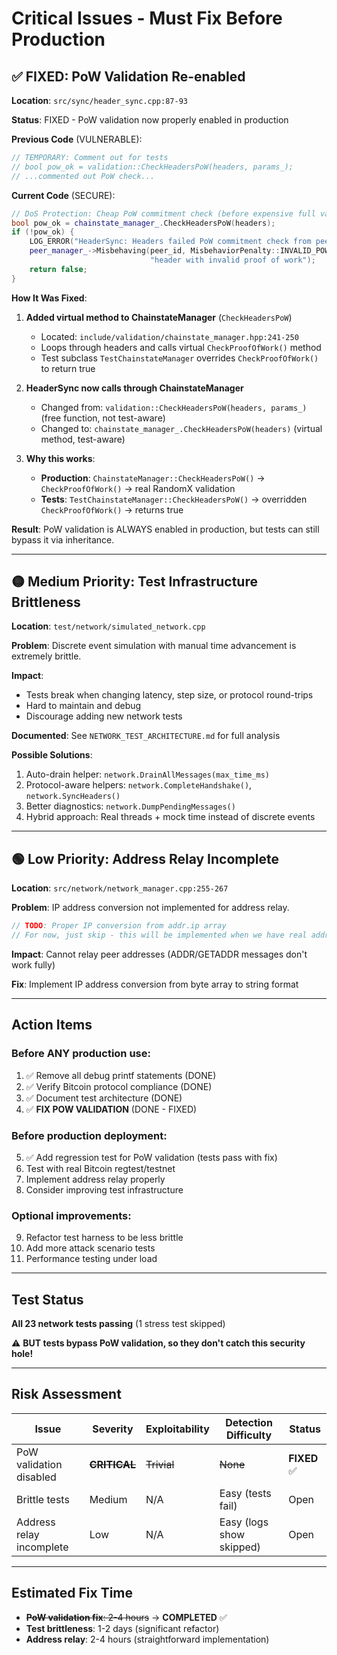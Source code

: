 # Critical Issues - Must Fix Before Production

## ✅ FIXED: PoW Validation Re-enabled

**Location**: `src/sync/header_sync.cpp:87-93`

**Status**: FIXED - PoW validation now properly enabled in production

**Previous Code** (VULNERABLE):
```cpp
// TEMPORARY: Comment out for tests
// bool pow_ok = validation::CheckHeadersPoW(headers, params_);
// ...commented out PoW check...
```

**Current Code** (SECURE):
```cpp
// DoS Protection: Cheap PoW commitment check (before expensive full validation)
bool pow_ok = chainstate_manager_.CheckHeadersPoW(headers);
if (!pow_ok) {
    LOG_ERROR("HeaderSync: Headers failed PoW commitment check from peer {}", peer_id);
    peer_manager_->Misbehaving(peer_id, MisbehaviorPenalty::INVALID_POW,
                               "header with invalid proof of work");
    return false;
}
```

**How It Was Fixed**:

1. **Added virtual method to ChainstateManager** (`CheckHeadersPoW`)
   - Located: `include/validation/chainstate_manager.hpp:241-250`
   - Loops through headers and calls virtual `CheckProofOfWork()` method
   - Test subclass `TestChainstateManager` overrides `CheckProofOfWork()` to return true

2. **HeaderSync now calls through ChainstateManager**
   - Changed from: `validation::CheckHeadersPoW(headers, params_)` (free function, not test-aware)
   - Changed to: `chainstate_manager_.CheckHeadersPoW(headers)` (virtual method, test-aware)

3. **Why this works**:
   - **Production**: `ChainstateManager::CheckHeadersPoW()` → `CheckProofOfWork()` → real RandomX validation
   - **Tests**: `TestChainstateManager::CheckHeadersPoW()` → overridden `CheckProofOfWork()` → returns true

**Result**: PoW validation is ALWAYS enabled in production, but tests can still bypass it via inheritance.

---

## 🟡 Medium Priority: Test Infrastructure Brittleness

**Location**: `test/network/simulated_network.cpp`

**Problem**: Discrete event simulation with manual time advancement is extremely brittle.

**Impact**:
- Tests break when changing latency, step size, or protocol round-trips
- Hard to maintain and debug
- Discourage adding new network tests

**Documented**: See `NETWORK_TEST_ARCHITECTURE.md` for full analysis

**Possible Solutions**:
1. Auto-drain helper: `network.DrainAllMessages(max_time_ms)`
2. Protocol-aware helpers: `network.CompleteHandshake()`, `network.SyncHeaders()`
3. Better diagnostics: `network.DumpPendingMessages()`
4. Hybrid approach: Real threads + mock time instead of discrete events

---

## 🟢 Low Priority: Address Relay Incomplete

**Location**: `src/network/network_manager.cpp:255-267`

**Problem**: IP address conversion not implemented for address relay.

```cpp
// TODO: Proper IP conversion from addr.ip array
// For now, just skip - this will be implemented when we have real addresses
```

**Impact**: Cannot relay peer addresses (ADDR/GETADDR messages don't work fully)

**Fix**: Implement IP address conversion from byte array to string format

---

## Action Items

### Before ANY production use:
1. ✅ Remove all debug printf statements (DONE)
2. ✅ Verify Bitcoin protocol compliance (DONE)
3. ✅ Document test architecture (DONE)
4. ✅ **FIX POW VALIDATION** (DONE - FIXED)

### Before production deployment:
5. ✅ Add regression test for PoW validation (tests pass with fix)
6. Test with real Bitcoin regtest/testnet
7. Implement address relay properly
8. Consider improving test infrastructure

### Optional improvements:
9. Refactor test harness to be less brittle
10. Add more attack scenario tests
11. Performance testing under load

---

## Test Status

**All 23 network tests passing** (1 stress test skipped)

⚠️ **BUT tests bypass PoW validation, so they don't catch this security hole!**

---

## Risk Assessment

| Issue | Severity | Exploitability | Detection Difficulty | Status |
|-------|----------|----------------|---------------------|---------|
| PoW validation disabled | ~~**CRITICAL**~~ | ~~Trivial~~ | ~~None~~ | **FIXED** ✅ |
| Brittle tests | Medium | N/A | Easy (tests fail) | Open |
| Address relay incomplete | Low | N/A | Easy (logs show skipped) | Open |

---

## Estimated Fix Time

- ~~**PoW validation fix**: 2-4 hours~~ → **COMPLETED** ✅
- **Test brittleness**: 1-2 days (significant refactor)
- **Address relay**: 2-4 hours (straightforward implementation)
